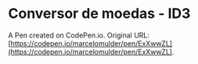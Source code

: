 # Conversor de moedas - ID3

A Pen created on CodePen.io. Original URL: [https://codepen.io/marcelomulder/pen/ExXwwZL](https://codepen.io/marcelomulder/pen/ExXwwZL).



